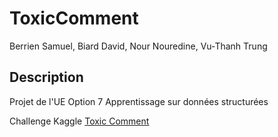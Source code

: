 # ToxicComment

Berrien Samuel, Biard David, Nour Nouredine, Vu-Thanh Trung

## Description

Projet de l'UE Option 7 Apprentissage sur données structurées

Challenge Kaggle [Toxic Comment](https://www.kaggle.com/c/jigsaw-toxic-comment-classification-challenge)